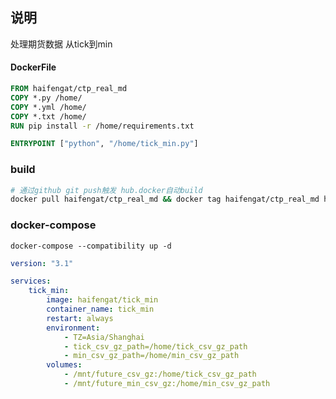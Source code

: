 ## 说明
处理期货数据 从tick到min


#### DockerFile
```dockerfile
FROM haifengat/ctp_real_md
COPY *.py /home/
COPY *.yml /home/
COPY *.txt /home/
RUN pip install -r /home/requirements.txt

ENTRYPOINT ["python", "/home/tick_min.py"]

```

### build
```bash
# 通过github git push触发 hub.docker自动build
docker pull haifengat/ctp_real_md && docker tag haifengat/ctp_real_md haifengat/ctp_real_md:`date +%Y%m%d` && docker push haifengat/ctp_real_md:`date +%Y%m%d`
```

### docker-compose
`docker-compose --compatibility up -d`
```yml
version: "3.1"

services:
    tick_min:
        image: haifengat/tick_min
        container_name: tick_min
        restart: always
        environment:
            - TZ=Asia/Shanghai
            - tick_csv_gz_path=/home/tick_csv_gz_path
            - min_csv_gz_path=/home/min_csv_gz_path
        volumes:
            - /mnt/future_csv_gz:/home/tick_csv_gz_path
            - /mnt/future_min_csv_gz:/home/min_csv_gz_path
            
```